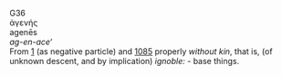 <body>
  <p>G36<br>  ἀγενής  <br> agenēs  <br><i>ag-en-ace‘ </i><br>From <a href="g0001.htm">1</a> (as negative particle) and <a href="g1085.htm">1085</a>  properly <i>without</i> <i>kin</i>, that is, (of unknown descent, and by implication) <i>ignoble:</i> - base things.<br></p>
 </body>